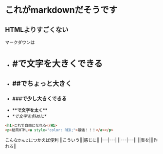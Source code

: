 # これがmarkdownだそうです
## HTMLよりすごくない
マークダウンは 
- # \#で文字を大きくできる 
- ## \#\#でちょっと大きく
- ### \#\#\#で少し大きくできる
- **\*\*で文字を太く\*\***
- *\*で文字を斜めに\**
```html
<h1>これで自由になれる</H1>
<p>結局HTML<a style="color: RED;">最強！！！</a></p>
```
こんな`かんじ`につかえば便利
|\|こういう\||\|感じに\||
|---|---|
|\|\-\-\-\|\-\-\-\||
|\|表を\||\|作れる\||